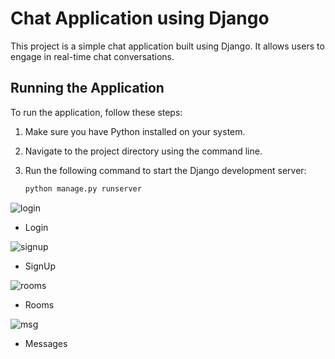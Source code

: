 # Chat Application using Django

This project is a simple chat application built using Django. It allows users to engage in real-time chat conversations.

## Running the Application

To run the application, follow these steps:

1. Make sure you have Python installed on your system.

2. Navigate to the project directory using the command line.

3. Run the following command to start the Django development server:

   ```bash
   python manage.py runserver

![login](https://github.com/sanketdisale871/ChatApplication/assets/109368165/9b001e07-2aae-4f8c-8491-29b035b6ace9)
- Login

![signup](https://github.com/sanketdisale871/ChatApplication/assets/109368165/a03a0b00-839c-420d-8e42-433b6709ed3c)
- SignUp

![rooms](https://github.com/sanketdisale871/ChatApplication/assets/109368165/771b775d-0d55-485a-8020-3f02977e5f99)
- Rooms

![msg](https://github.com/sanketdisale871/ChatApplication/assets/109368165/e87930f5-7ae0-472c-96b7-e2015273f950)
- Messages



